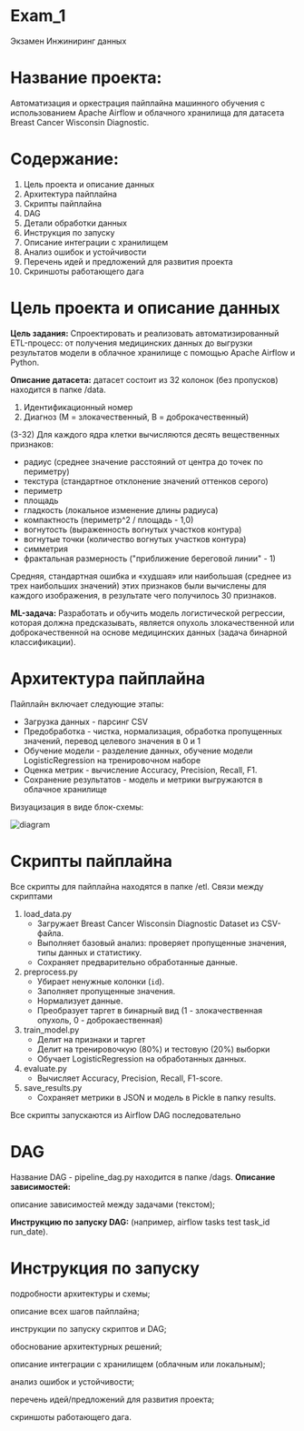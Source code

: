 # Exam_1
Экзамен Инжиниринг данных

# Название проекта:
Автоматизация и оркестрация пайплайна машинного обучения с использованием Apache Airflow и облачного хранилища для датасета Breast Cancer Wisconsin Diagnostic.

# Содержание:
1. Цель проекта и описание данных
2. Архитектура пайплайна
3. Скрипты пайплайна
4. DAG
5. Детали обработки данных
6. Инструкция по запуску
7. Описание интеграции с хранилищем
8. Анализ ошибок и устойчивости
9. Перечень идей и предложений для развития проекта
10. Скриншоты работающего дага

# Цель проекта и описание данных
**Цель задания:** Спроектировать и реализовать автоматизированный ETL-процесс: от получения медицинских данных до выгрузки результатов модели в облачное хранилище с помощью Apache Airflow и Python. 

**Описание датасета:** датасет состоит из 32 колонок (без пропусков) находится в папке /data.
  1) Идентификационный номер
  2) Диагноз (М = злокачественный, В = доброкачественный)

(3-32) Для каждого ядра клетки вычисляются десять вещественных признаков:
  - радиус (среднее значение расстояний от центра до точек по периметру)
  - текстура (стандартное отклонение значений оттенков серого)
  - периметр
  - площадь
  - гладкость (локальное изменение длины радиуса)
  - компактность (периметр^2 / площадь - 1,0)
  - вогнутость (выраженность вогнутых участков контура)
  - вогнутые точки (количество вогнутых участков контура)
  - симметрия
  - фрактальная размерность ("приближение береговой линии" - 1)

Средняя, стандартная ошибка и «худшая» или наибольшая (среднее из трех наибольших значений) этих признаков были вычислены для каждого изображения, в результате чего получилось 30 признаков.

**ML-задача:** Разработать и обучить модель логистической регрессии, которая должна предсказывать, является опухоль злокачественной или доброкачественной на основе медицинских данных (задача бинарной классификации).

# Архитектура пайплайна
Пайплайн включает следующие этапы:
  - Загрузка данных - парсинг CSV
  - Предобработка - чистка, нормализация, обработка пропущенных значений, перевод целевого значения в 0 и 1
  - Обучение модели - разделение данных, обучение модели LogisticRegression на тренировочном наборе 
  - Оценка метрик - вычисление Accuracy, Precision, Recall, F1.
  - Сохранение результатов - модель и метрики выгружаются в облачное хранилище

Визуацизация в виде блок-схемы:

![diagram](https://github.com/user-attachments/assets/74914ceb-d12f-4c7f-a77f-d44c07e9b9ae)

# Скрипты пайплайна
Все скрипты для пайплайна находятся в папке /etl.
Связи между скриптами
1. load_data.py
    - Загружает Breast Cancer Wisconsin Diagnostic Dataset из CSV-файла.
    - Выполняет базовый анализ: проверяет пропущенные значения, типы данных и статистику.
    - Сохраняет предварительно обработанные данные.
2. preprocess.py
    - Убирает ненужные колонки (`id`).
    - Заполняет пропущенные значения.
    - Нормализует данные.
    - Преобразует таргет в бинарный вид (1 - злокачественная опухоль, 0 - доброкаественная)
3. train_model.py
    - Делит на признаки и таргет
    - Делит на тренировочкую (80%) и тестовую (20%) выборки
    - Обучает LogisticRegression на обработанных данных.
4. evaluate.py
    - Вычисляет Accuracy, Precision, Recall, F1-score.
5. save_results.py
    - Сохраняет метрики в JSON и модель в Pickle в папку results.

Все скрипты запускаются из Airflow DAG последовательно

# DAG
Название DAG - pipeline_dag.py находится в папке /dags. 
**Описание зависимостей:** 

описание зависимостей между задачами (текстом);

**Инструкцию по запуску DAG:** (например, airflow tasks test task_id run_date).

# Инструкция по запуску
подробности архитектуры и схемы;

описание всех шагов пайплайна;

инструкции по запуску скриптов и DAG;

обоснование архитектурных решений;

описание интеграции с хранилищем (облачным или локальным);

анализ ошибок и устойчивости;

перечень идей/предложений для развития проекта;

скриншоты работающего дага.
